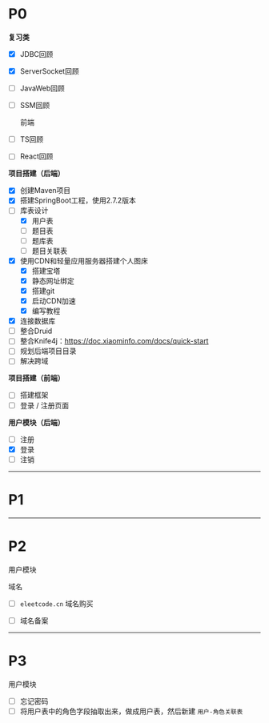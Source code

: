 # P0

**复习类**

- [x] JDBC回顾

- [x] ServerSocket回顾

- [ ] JavaWeb回顾

- [ ] SSM回顾

  前端

- [ ] TS回顾

- [ ] React回顾

**项目搭建（后端）**

- [x] 创建Maven项目
- [x] 搭建SpringBoot工程，使用2.7.2版本
- [ ] 库表设计
  - [x] 用户表
  - [ ]  题目表
  - [ ] 题库表
  - [ ] 题目关联表
- [x] 使用CDN和轻量应用服务器搭建个人图床
  - [x] 搭建宝塔
  - [x] 静态网址绑定
  - [x] 搭建git
  - [x] 启动CDN加速
  - [x] 编写教程
- [x] 连接数据库
- [ ] 整合Druid
- [ ] 整合Knife4j：https://doc.xiaominfo.com/docs/quick-start
- [ ] 规划后端项目目录
- [ ] 解决跨域

**项目搭建（前端）**

- [ ] 搭建框架
- [ ] 登录 / 注册页面

**用户模块（后端）**

- [ ] 注册
- [x] 登录
- [ ] 注销

---

# P1







---

# P2

用户模块



域名

- [ ] `eleetcode.cn` 域名购买
- [ ] 域名备案





---

# P3

用户模块

- [ ] 忘记密码
- [ ] 将用户表中的角色字段抽取出来，做成用户表，然后新建 `用户-角色关联表`
